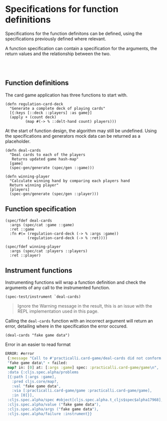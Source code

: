 # Specifications for function definitions
Specifications for the function definitons can be defined, using the specifications previously defined where relevant.

A function specification can contain a specification for the arguments, the return values and the relationship between the two.

<!-- Klipse reagent include to generate SVG graphics - hidden as not relevant at this point -->
<pre class="hidden">
  <code class="lang-eval-clojure"
  data-preamble="
(ns practicalli.card-game
  (:require [clojure.spec.alpha :as spec]
            [clojure.spec.gen.alpha :as spec-gen]
            [clojure.spec.test.alpha :as spec-test]))

(spec/def ::suit #{:clubs :diamonds :hearts :spades})
(spec/def ::rank (into #{:jack :queen :king :ace} (range 2 11)))
(spec/def ::playing-card (spec/tuple ::rank ::suit))
(spec/def ::dealt-hand (spec/* ::playing-card))

(spec/def ::name string?)
(spec/def ::score int?)
(spec/def ::player (spec/keys :req [::name ::score ::dealt-hand]))
(spec/def ::card-deck (spec/* ::playing-card))
(spec/def ::players (spec/* ::player))
(spec/def ::game (spec/keys :req [::players ::card-deck]))
">
  </code>
</pre>

## Function definitions
The card game application has three functions to start with.

```eval-clojure
(defn regulation-card-deck
  "Generate a complete deck of playing cards"
  [{:keys [::deck ::players] :as game}]
  (apply + (count deck)
         (map #(-> % ::delt-hand count) players)))
```

At the start of function design, the algorithm may still be undefined.  Using the specifications and generators mock data can be returned as a placeholder.

```eval-clojure
(defn deal-cards
  "Deal cards to each of the players
   Returns updated game hash-map"
  [game]
  (spec-gen/generate (spec/gen ::game)))
```

```eval-clojure
(defn winning-player
  "Calculate winning hand by comparing each players hand
  Return winning player"
  [players]
  (spec-gen/generate (spec/gen ::player)))
```

  <!-- #:practicalli.player-won -->
  <!-- {:name      "Jenny Nada", -->
  <!--  :score     225, -->
  <!--  :dealt-hand [[9 :hearts] [4 :clubs] [8 :hearts] [10 :clubs] [:queen :spades]]} -->


## Function specification

```eval-clojure
(spec/fdef deal-cards
  :args (spec/cat :game ::game)
  :ret ::game
  :fn #(= (regulation-card-deck (-> % :args :game))
          (regulation-card-deck (-> % :ret))))
```


```eval-clojure
(spec/fdef winning-player
  :args (spec/cat :players ::players)
  :ret ::player)
```


## Instrument functions
Instrumenting functions will wrap a function definition and check the arguments of any call to the instrumented function.

```eval-clojure
(spec-test/instrument `deal-cards)
```
> Ignore the Warning message in the result, this is an issue with the REPL implementation used in this page.


Calling the `deal-cards` function with an incorrect argument will return an error, detailing where in the specification the error occured.

```eval-clojure
(deal-cards "fake game data")
```

Error in an easier to read format
```clojure
ERROR: #error
 {:message "Call to #'practicalli.card-game/deal-cards did not conform to spec:\n\
 "fake game data\" - failed:
 map? in: [0] at: [:args :game] spec: :practicalli.card-game/game\n",
 :data {:cljs.spec.alpha/problems
 [{:path [:args :game],
   :pred cljs.core/map?,
   :val "fake game data",
   :via [:practicalli.card-game/game :practicalli.card-game/game],
   :in [0]}],
 :cljs.spec.alpha/spec #object[cljs.spec.alpha.t_cljs$spec$alpha17968],
 :cljs.spec.alpha/value ("fake game data"),
 :cljs.spec.alpha/args ("fake game data"),
 :cljs.spec.alpha/failure :instrument}}
```
